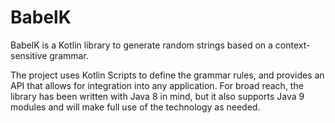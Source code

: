 # BabelK
BabelK is a Kotlin library to generate random strings based on a context-sensitive grammar.

The project uses Kotlin Scripts to define the grammar rules, and provides an API that allows for integration into
any application. For broad reach, the library has been written with Java 8 in mind, but it also supports Java 9 modules
and will make full use of the technology as needed.
